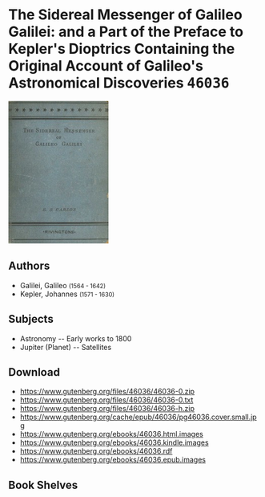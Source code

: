 # The Sidereal Messenger of Galileo Galilei: and a Part of the Preface to Kepler's Dioptrics Containing the Original Account of Galileo's Astronomical Discoveries <kbd>46036</kbd>

![](./cover.medium.jpg "")

## Authors


 - Galilei, Galileo <small>(1564 - 1642)</small>
 - Kepler, Johannes <small>(1571 - 1630)</small>

## Subjects


 - Astronomy -- Early works to 1800
 - Jupiter (Planet) -- Satellites

## Download


 - https://www.gutenberg.org/files/46036/46036-0.zip
 - https://www.gutenberg.org/files/46036/46036-0.txt
 - https://www.gutenberg.org/files/46036/46036-h.zip
 - https://www.gutenberg.org/cache/epub/46036/pg46036.cover.small.jpg
 - https://www.gutenberg.org/ebooks/46036.html.images
 - https://www.gutenberg.org/ebooks/46036.kindle.images
 - https://www.gutenberg.org/ebooks/46036.rdf
 - https://www.gutenberg.org/ebooks/46036.epub.images

## Book Shelves


